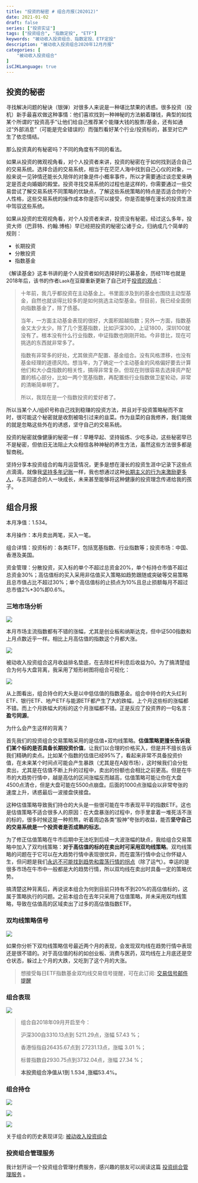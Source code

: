 ```yaml
---
title: "投资的秘密 # 组合月报(202012)"
date: 2021-01-02
draft: false
series: ["投资实证"]
tags: ["投资组合", "指数定投", "ETF"]
keywords: "被动收入投资组合、指数定投、ETF定投"
description: "被动收入投资组合2020年12月月报"
categories: [
    "被动收入投资组合"
]
isCJKLanguage: true
---
```


## 投资的秘密

寻找解决问题的秘诀（银弹）对很多人来说是一种堪比禁果的诱惑。很多投资（投机）新手最喜欢做这种事情：他们喜欢找到一种神秘的方法躺着赚钱，典型的如找某个所谓的“投资高手”让他们给自己推荐某个能赚大钱的股票/基金，还有如通过“外部消息”（可能是完全错误的）而强烈看好某个行业/投资标的，甚至对它产生了依恋情结。

那么投资真的有秘密吗？不同的角度有不同的看法。

如果从投资的微观视角看，对个人投资者来讲，投资的秘密在于如何找到适合自己的交易系统。选择合适的交易系统，相当于在茫茫人海中找到自己心仪的对象，一般来说一见钟情还能长久陪伴的对象是件小概率事件，所以才需要通过谈恋爱来确定是否走向婚姻的殿堂。投资寻找交易系统的过程也是这样的，你需要通过一些交易尝试了解交易系统不同策略的优缺点，了解这些系统策略的特点是否适合你的个人性格，这些交易系统的操作成本你是否可以接受，你是否能够在漫长的投资生涯中驾驭这些系统。

如果从投资的宏观视角看，对个人投资者来讲，投资没有秘密。经过这么多年，投资大师（巴菲特、约翰.博格）早已经把投资的秘密公诸于众，归纳成几个简单的规则：

- 长期投资
- 分散投资
- 指数基金

《解读基金》这本书讲的是个人投资者如何选择好的公募基金，历经11年也就是2018年后，该书的作者`Laok`在豆瓣重新更新了自己对于[投资的观点](https://book.douban.com/review/1147337/)：

> 十年前，我几乎都投资在主动基金上。书里面涉及到的基金也围绕主动型基金，自然也就谈得比较多的是如何挑选主动型基金。但目前，我已经全面倒向指数基金了，除了债基。
>
> 当年，一方面主动基金表现的很好，大面积超越指数；另外一方面，指数基金又太少太少。除了几个宽基指数，比如沪深300，上证1800，深圳100就没有了。根本没有什么行业指数，中证指数也刚刚开始。今非昔比，现在可挑选的东西就非常多了。
>
> 指数有非常多的好处，尤其做资产配置、基金组合。没有风格漂移，也没有基金经理的道德风险。想当年，为了确定一个主动基金的风格偏好要去计算他们和大小盘指数的相关性，搞得非常复杂。但现在则很容易去选择资产配置的核心部分，比如一两个宽基指数，再配置些行业指数做卫星轮动，非常的清晰简单明了。
>
> 所以，我现在是一个指数投资的爱好者了。

所以当某个人/组织号称自己找到稳赚的投资方法，并且对于投资策略秘而不宣时，很可能这个秘密就是收割被吸引过来的韭菜。作为韭菜的自我修养，我们能做的就是忽略这些外在的诱惑，坚守自己的交易系统。

投资的秘密就像健康的秘密一样：早睡早起、坚持锻炼、少吃多动，这些秘密早已不是秘密，但依旧无法阻止大众相信各种神秘的养生方法，虽然这些方法很多都是智商税。

坚持分享本投资组合的每月运营情况，更多是想在漫长的投资生涯中记录下这些点点滴滴，就像我[坚持多年记账](/money/my-accounting-tool/)一样，我也想通过这种[长期主义的行为来激励更多人](/goal/)，与志同道合的人一块成长，未来甚至能够将这种健康的投资理念传递给我的孩子。

## 组合月报

本月净值：1.534。

本月操作：本月卖出两笔，买入一笔。

组合详情：投资标的：各类ETF，包括宽基指数、行业指数等；投资市场：中国、香港及美国。

资金管理：分散投资，买入标的单个不超过总资金20%，单个标持仓市值不超过总资金30%；高估值标的买入采用非估值买入策略如趋势跟随或突破等交易策略且总市值占比不超过30%；单个高估值标的止损点为10%且总止损额每月不超过总市值2%*30%即0.6%。

### 三地市场分析

![](https://img.bmpi.dev/f949b66e-eb05-09e9-0cb9-b20be05cecb9.png)

本月市场主流指数都有不错的涨幅，尤其是创业板和纳斯达克，但中证500指数和上月点数近乎一样。相比上月高估值的指数这个月都大涨。

![](https://img.bmpi.dev/a743a5b2-c8fa-08aa-2088-a8d1dcde611a.png)

被动收入投资组合这月收益排名垫底，在去除杠杆利息后收益为0。为了搞清楚组合为何与大盘背离，我采用了矩形树图将组合可视化：

![](https://img.bmpi.dev/bb39e208-3b13-38f9-76eb-8bd7df25a7e9.png)

从上图看出，组合持仓的大头是以中低估值的指数基金。组合中持仓的大头红利ETF、银行ETF、地产ETF与能源ETF都产生了大的跌幅，上个月这些标的涨幅都不错。而上个月跌幅大的标的这个月涨幅都不错。正是反应了投资界的一句名言：**盈亏同源**。

为什么会产生这样的背离？

首先我们的投资组合交易策略采用的是估值+双均线策略。**估值策略更擅长告诉我们某个标的是否具备长期投资价值**，让我们以合理的价格买入，但是并不擅长告诉我们精确的卖点。比如某个指数的估值已经95%了，看起来非常不具备投资价值，在未来某个时间点可能会产生暴跌（尤其是在A股市场），这时候我们会分批卖出，尤其是在估值不断上升的过程中，卖出的份额也会相比之前更高。但是在牛市的大趋势行情中，越是高估的区间涨幅反而越高，估值策略可能让你在大盘4500点清仓，但是大盘可能在5500点崩盘。后面的1000点涨幅会以非常夸张的速度上升，诱惑最后一波接盘侠接盘。

这种估值策略导致我们持仓的大头是一些很可能在牛市表现平平的指数ETF。这也是估值策略不适合很多人的原因：在大盘暴涨的过程中，你手里拿着一堆死活不涨的标的，很多时候这是一种煎熬，听着周边各类“股神”夸张的收益，能否**坚守自己的交易系统是一个投资者是否成熟的标志**。

为了修正估值策略在牛市后期中无法吃到后续一大波涨幅的缺点，我给组合交易策略中加入了双均线策略：**对于高估值的标的在卖出时可采用双均线策略**。双均线策略的问题在于它可以在大趋势行情中表现很优异，而在震荡行情中会让你怀疑人生，但问题是我们[永远不可能找到趋势和震荡行情的拐点](/money/road_to_trading/)（除了运气）。幸运的是很多市场在牛市中一般都是大的趋势行情，所以双均线在卖出时具备一定的策略优势。

搞清楚这种背离后，再说说本组合为何到目前只持有不到20%的高估值标的，这属于策略执行的问题。之前本组合在去年只采用了估值策略，并未采用双均线策略，导致在估值高的区域卖出了过多的高估值指数ETF。

### 双均线策略信号

![](https://img.bmpi.dev/233bd772-f9ff-3936-62ce-a0268ce9fc56.png)

如果你分析下双均线策略信号最近两个月的表现，会发现双均线在趋势行情中表现还是很不错的。对于高估值的标的如创业板、消费与医药，双均线在上月底还是空仓状态，躲过上个月的大跌，又吃到了这个月的大涨。

> 想接受每日ETF指数基金双均线交易信号提醒，可在此订阅: [交易信号邮件提醒](https://www.myinvestpilot.com/)

### 组合表现

![](https://img.bmpi.dev/66d4eb19-353b-73ee-a500-acfe34f3dd93.png)

> 组合自2018年09月开启至今：
> 
> 沪深300自3310.13点到 5211.29点，涨幅 57.43 %；
> 
> 香港恒指自26435.67点到 27231.13点，涨幅 3.01 %；
> 
> 标普指数自2930.75点到3732.04点，涨幅 27.34 %；
> 
> **本投资组合净值从1到 1.534 ,涨幅53.4%。**

### 组合持仓

![](https://img.bmpi.dev/f0bd1c6e-d4ab-c85b-990b-efe02eb5ba1e.png)

![](https://img.bmpi.dev/ab2fdff2-1144-db07-bfa0-5450dea3656f.png)

![](https://img.bmpi.dev/c151eeba-fe32-6f77-de95-bd1717a9e8f7.png)

关于组合的历史表现详见: [被动收入投资组合](https://www.notion.so/mdw/e0ed086e701a4d0aaa4839d2c7aa62ea)

### 投资组合管理服务

我计划开设一个投资组合管理付费服务，感兴趣的朋友可以阅读这篇 [投资组合管理服务](/invest/) 。
